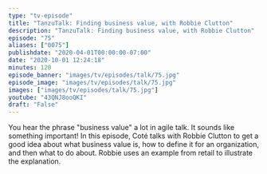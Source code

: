 ```yaml
---
type: "tv-episode"
title: "TanzuTalk: Finding business value, with Robbie Clutton"
description: "TanzuTalk: Finding business value, with Robbie Clutton"
episode: "75"
aliases: ["0075"]
publishdate: "2020-04-01T00:00:00-07:00"
date: "2020-10-01 12:24:18"
minutes: 120
episode_banner: "images/tv/episodes/talk/75.jpg"
episode_image: "images/tv/episodes/talk/75.jpg"
images: ["images/tv/episodes/talk/75.jpg"]
youtube: "43QNJ8ooQKI"
draft: "False"
---
```


You hear the phrase "business value" a lot in agile talk. It sounds like something important! In this episode, Coté talks with Robbie Clutton to get a good idea about what business value is, how to define it for an organization, and then what to do about. Robbie uses an example from retail to illustrate the explanation.